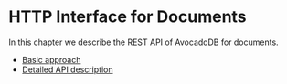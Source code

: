 HTTP Interface for Documents
============================

In this chapter we describe the REST API of AvocadoDB for documents.

  - [Basic approach](AddressAndEtag.md)
  - [Detailed API description](WorkingWithDocuments.md)
